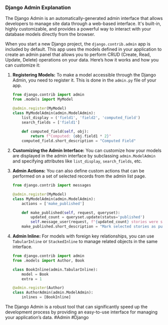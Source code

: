 ### Django Admin Explanation

The Django Admin is an automatically-generated admin interface that allows developers to manage site data through a web-based interface. It's built-in, highly customizable, and provides a powerful way to interact with your database models directly from the browser.

When you start a new Django project, the `django.contrib.admin` app is included by default. This app uses the models defined in your application to create an admin panel that allows you to perform CRUD (Create, Read, Update, Delete) operations on your data. Here’s how it works and how you can customize it:

1. **Registering Models:** To make a model accessible through the Django Admin, you need to register it. This is done in the `admin.py` file of your app.

   ```python
   from django.contrib import admin
   from .models import MyModel

   @admin.register(MyModel)
   class MyModelAdmin(admin.ModelAdmin):
       list_display = ('field1', 'field2', 'computed_field')
       search_fields = ['field1']
       
       def computed_field(self, obj):
           return f"Computed: {obj.field1 * 2}"
       computed_field.short_description = "Computed Field"
   ```

2. **Customizing the Admin Interface:** You can customize how your models are displayed in the admin interface by subclassing `admin.ModelAdmin` and specifying attributes like `list_display`, `search_fields`, etc.

3. **Admin Actions:** You can also define custom actions that can be performed on a set of selected records from the admin list page.

   ```python
   from django.contrib import messages

   @admin.register(MyModel)
   class MyModelAdmin(admin.ModelAdmin):
       actions = ['make_published']

       def make_published(self, request, queryset):
           updated_count = queryset.update(status='published')
           self.message_user(request, f"{updated_count} stories were successfully marked as published.")
       make_published.short_description = "Mark selected stories as published"
   ```

4. **Admin Inline:** For models with foreign key relationships, you can use `TabularInline` or `StackedInline` to manage related objects in the same interface.

   ```python
   from django.contrib import admin
   from .models import Author, Book

   class BookInline(admin.TabularInline):
       model = Book
       extra = 1

   @admin.register(Author)
   class AuthorAdmin(admin.ModelAdmin):
       inlines = [BookInline]
   ```

The Django Admin is a robust tool that can significantly speed up the development process by providing an easy-to-use interface for managing your application’s data. #Admin #Django